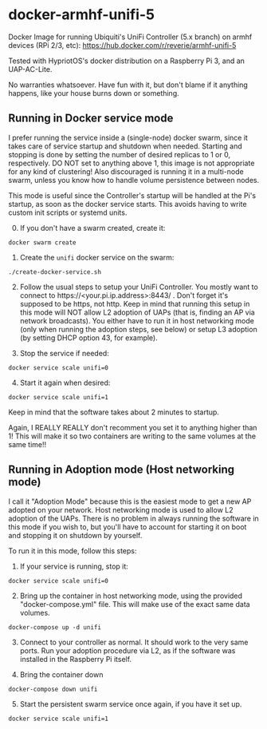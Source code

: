 docker-armhf-unifi-5
==================

Docker Image for running Ubiquiti's UniFi Controller (5.x branch) on armhf devices (RPi 2/3, etc): https://hub.docker.com/r/reverie/armhf-unifi-5

Tested with HypriotOS's docker distribution on a Raspberry Pi 3, and an UAP-AC-Lite. 

No warranties whatsoever. Have fun with it, but don't blame if it anything happens, like your house burns down or something.

Running in Docker service mode
------------------------------

I prefer running the service inside a (single-node) docker swarm, since it takes care of service startup and shutdown when needed. Starting and stopping is done by setting the number of desired replicas to 1 or 0, respectively. DO NOT set to anything above 1, this image is not appropriate for any kind of clustering! Also discouraged is running it in a multi-node swarm, unless you know how to handle volume persistence between nodes.

This mode is useful since the Controller's startup will be handled at the Pi's startup, as soon as the docker service starts. This avoids having to write custom init scripts or systemd units.


0. If you don't have a swarm created, create it:

  ```
  docker swarm create
  ```

1. Create the `unifi` docker service on the swarm:

  ```
  ./create-docker-service.sh
  ```

2. Follow the usual steps to setup your UniFi Controller. 
You mostly want to connect to https://<your.pi.ip.address>:8443/ . Don't forget it's supposed to be https, not http. Keep in mind that running this setup in this mode will NOT allow L2 adoption of UAPs (that is, finding an AP via network broadcasts). You either have to run it in host networking mode (only when running the adoption steps, see below) or setup L3 adoption (by setting DHCP option 43, for example).

3. Stop the service if needed:

  ```
  docker service scale unifi=0
  ```

4. Start it again when desired:

  ```
  docker service scale unifi=1
  ```

Keep in mind that the software takes about 2 minutes to startup.

Again, I REALLY REALLY don't recomment you set it to anything higher than 1! This will make it so two containers are writing to the same volumes at the same time!!


Running in Adoption mode (Host networking mode)
-----------------------------------------------

I call it "Adoption Mode" because this is the easiest mode to get a new AP adopted on your network. Host networking mode is used to allow L2 adoption of the UAPs. There is no problem in always running the software in this mode if you wish to, but you'll have to account for starting it on boot and stopping it on shutdown by yourself.

To run it in this mode, follow this steps:

1. If your service is running, stop it:

  ```
  docker service scale unifi=0
  ```

2. Bring up the container in host networking mode, using the provided "docker-compose.yml" file. This will make use of the exact same data volumes.

  ```
  docker-compose up -d unifi
  ```

3. Connect to your controller as normal. It should work to the very same ports. Run your adoption procedure via L2, as if the software was installed in the Raspberry Pi itself.

4. Bring the container down

  ```
  docker-compose down unifi
  ```

5. Start the persistent swarm service once again, if you have it set up.

  ```
  docker service scale unifi=1
  ```
